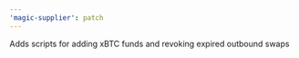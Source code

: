 ```yaml
---
'magic-supplier': patch
---
```


Adds scripts for adding xBTC funds and revoking expired outbound swaps
